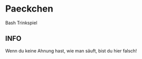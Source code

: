 # Paeckchen
Bash Trinkspiel

## INFO

Wenn du keine Ahnung hast, wie man säuft, bist du hier falsch!
